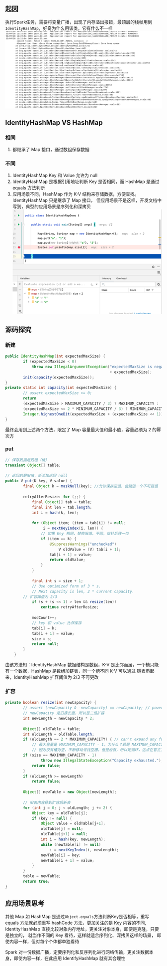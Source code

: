 ## 起因
执行Spark任务，需要将变量广播，出现了内存溢出报错，最顶层的栈帧用到`IdentityHashMap`，好奇为什么用该类，它有什么不一样
![image1](/image/IdentityHashMap.png)
## IdentityHashMap VS HashMap
### 相同
1. 都继承了 Map 接口，通过数组保存数据
### 不同
1. IdentityHashMap Key 和 Value 允许为 null
2. IdentityHashMap 是根据引用地址判断 Key 是否相同，而 HashMap 是通过 equals 方法判断
3. 应用场景不同，HashMap 作为 K-V 结构来存储数据，方便查找。IdentityHashMap 只是继承了 Map 接口，
但应用场景不是这样，开发文档中写到，典型的应用场景是序列化和深拷贝
![image2](/image/IdentityHashMap1.png)
## 源码探究
### 新建
```java
public IdentityHashMap(int expectedMaxSize) {
        if (expectedMaxSize < 0)
            throw new IllegalArgumentException("expectedMaxSize is negative: "
                                               + expectedMaxSize);
        init(capacity(expectedMaxSize));
}
private static int capacity(int expectedMaxSize) {
        // assert expectedMaxSize >= 0;
        return
        (expectedMaxSize > MAXIMUM_CAPACITY / 3) ? MAXIMUM_CAPACITY :
        (expectedMaxSize <= 2 * MINIMUM_CAPACITY / 3) ? MINIMUM_CAPACITY :
        Integer.highestOneBit(expectedMaxSize + (expectedMaxSize << 1));
}
```
最终会用到上述两个方法，限定了 Map 容量最大值和最小值，容量必须为 2 的幂次方
### put
```java
// 保存数据是数组（桶）
transient Object[] table;

// 返回的是旧值，新添加返回 null
public V put(K key, V value) {
        final Object k = maskNull(key); //允许保存空值，会赋值一个不可变值

        retryAfterResize: for (;;) {
            final Object[] tab = table;
            final int len = tab.length;
            int i = hash(k, len);

            for (Object item; (item = tab[i]) != null;
                 i = nextKeyIndex(i, len)) {
                // 如果 Key 相同，替换旧值，不同，指针后移一位
                if (item == k) { 
                    @SuppressWarnings("unchecked")
                        V oldValue = (V) tab[i + 1];
                    tab[i + 1] = value;
                    return oldValue;
                }
            }

            final int s = size + 1;
            // Use optimized form of 3 * s.
            // Next capacity is len, 2 * current capacity.
        // 扩容阈值为 2/3
            if (s + (s << 1) > len && resize(len))
                continue retryAfterResize;

            modCount++;
            // key 和 value 比邻保存
            tab[i] = k;
            tab[i + 1] = value;
            size = s;
            return null;
        }
    }
```
由该方法知：IdentityHashMap 数据结构是数组，K-V 是比邻而居，一个槽只能有一个数据，HashMap 是数组加链表，同一个槽不同 K-V 可以通过
链表串起来，IdentityHashMap 扩容阈值为 2/3 不可更改
### 扩容
```java
private boolean resize(int newCapacity) {
        // assert (newCapacity & -newCapacity) == newCapacity; // power of 2
        // newCapacity 是旧表长度，所以是二倍扩容
        int newLength = newCapacity * 2;

        Object[] oldTable = table;
        int oldLength = oldTable.length;
        if (oldLength == 2 * MAXIMUM_CAPACITY) { // can't expand any further
            // 最大容量是 MAXIMUM_CAPACITY - 1，为什么？若是 MAXIMUM_CAPACITY，在 put 阶段会陷入死循环
            // 因为没有槽为空，不断移动寻找空槽，但是没有，所以死循环，这点在官方文档中说的很清楚
        if (size == MAXIMUM_CAPACITY - 1)
                throw new IllegalStateException("Capacity exhausted.");
            return false;
        }
        if (oldLength >= newLength)
            return false;

        Object[] newTable = new Object[newLength];

        // 旧表内容移到扩容后新表
        for (int j = 0; j < oldLength; j += 2) {
            Object key = oldTable[j];
            if (key != null) {
                Object value = oldTable[j+1];
                oldTable[j] = null;
                oldTable[j+1] = null;
                int i = hash(key, newLength);
                while (newTable[i] != null)
                    i = nextKeyIndex(i, newLength);
                newTable[i] = key;
                newTable[i + 1] = value;
            }
        }
        table = newTable;
        return true;
}
```
## 应用场景思考
其他 Map 如 HashMap 是通过`Object.equals`方法判断Key是否相等，重写 equals 方法就必须重写 hashCode 方法，更加关注的是 Key 内容的不同,
IdentityHashMap 直接比较对象内存地址，更关注对象本身，即便是克隆，只要是独立的， 就当作不同的 Key 看待，这样就适合序列化、深拷贝这样的场景，
即使内容一样，但对每个个体都单独看待  

Spark 对一份数据广播，定要序列化和反序列化进行网络传输，更关注数据本身，即使内容一样，在此应用 IdentifyHashMap 就有其合理性

